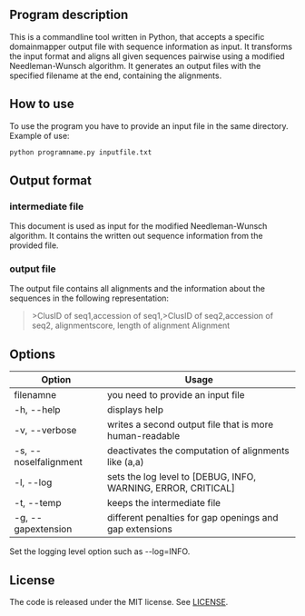 Program description
-------

This is a commandline tool written in Python, that accepts a specific domainmapper output file with sequence information as input. It transforms the input format and aligns all given sequences pairwise using a modified Needleman-Wunsch algorithm.
It generates an output files with the specified filename at the end, containing the alignments.  

How to use
-------

To use the program you have to provide an input file in the same directory. Example of use:

```sh
python programname.py inputfile.txt
```

Output format
-------

### intermediate file
This document is used as input for the modified Needleman-Wunsch algorithm. It contains the written out sequence information from the provided file.

### output file 
The output file contains all alignments and the information about the sequences in the following representation: 
> \>ClusID of seq1,accession of seq1,>ClusID of seq2,accession of seq2, alignmentscore, length of alignment
> Alignment

Options
-------

| Option | Usage |
| ------ | ------ |
| filenamne | you need to provide an input file |
| -h, -\-help | displays help |
| -v, -\-verbose | writes a second output file that is more human-readable |
| -s, -\-noselfalignment| deactivates the computation of alignments like (a,a) |
| -l, -\-log | sets the log level to [DEBUG, INFO, WARNING, ERROR, CRITICAL] |
| -t, -\-temp | keeps the intermediate file |
| -g, -\-gapextension | different penalties for gap openings and gap extensions |

Set the logging level option such as -\-log=INFO.

License
-------

The code is released under the MIT license. See [LICENSE](https://github.com/blaueste/bachelor_thesis/blob/main/LICENSE).
